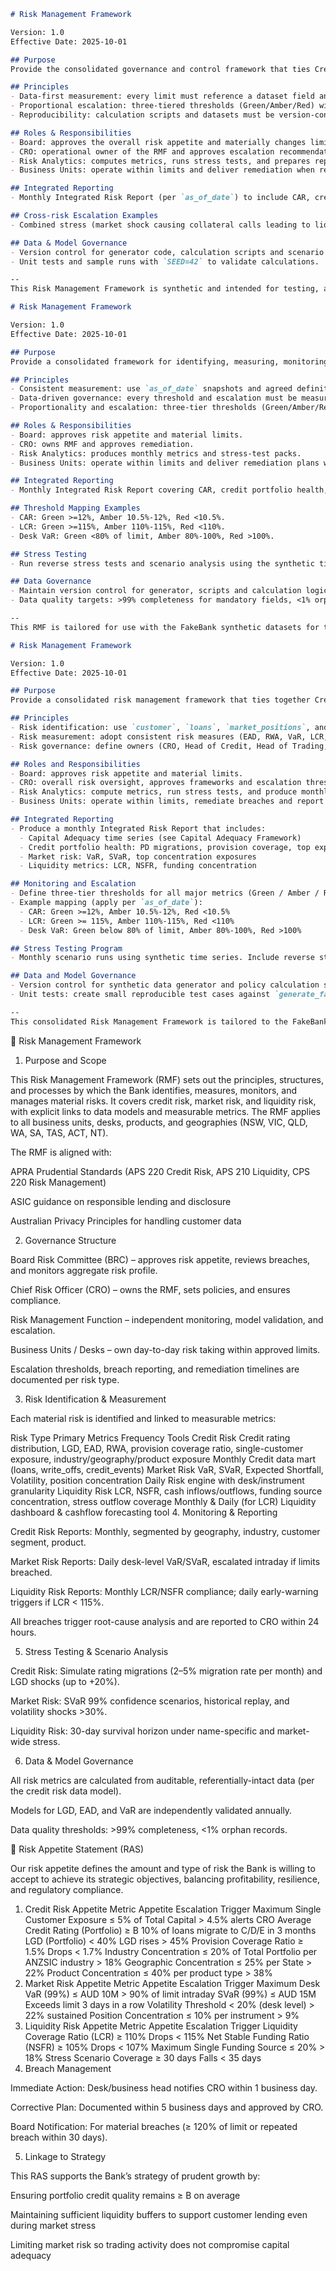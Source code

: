 ```markdown
# Risk Management Framework

Version: 1.0
Effective Date: 2025-10-01

## Purpose
Provide the consolidated governance and control framework that ties Credit, Market and Liquidity policies into an auditable program mapped to the FakeBank datasets. It defines owners, reporting cadence, and cross-risk escalation.

## Principles
- Data-first measurement: every limit must reference a dataset field and aggregation method.
- Proportional escalation: three-tiered thresholds (Green/Amber/Red) with defined notifications and remediation timelines.
- Reproducibility: calculation scripts and datasets must be version-controlled. Use seeded generator runs for repeatable scenarios.

## Roles & Responsibilities
- Board: approves the overall risk appetite and materially changes limits.
- CRO: operational owner of the RMF and approves escalation recommendations.
- Risk Analytics: computes metrics, runs stress tests, and prepares reports.
- Business Units: operate within limits and deliver remediation when requested.

## Integrated Reporting
- Monthly Integrated Risk Report (per `as_of_date`) to include CAR, credit risk health, market risk positions, liquidity metrics and top concentration exposures.

## Cross-risk Escalation Examples
- Combined stress (market shock causing collateral calls leading to liquidity stress): automatically trigger Capital Adequacy escalation workflow if CAR would fall below Amber in scenario.

## Data & Model Governance
- Version control for generator code, calculation scripts and scenario definitions.
- Unit tests and sample runs with `SEED=42` to validate calculations.

--
This Risk Management Framework is synthetic and intended for testing, analytics and training.
```
```markdown
# Risk Management Framework

Version: 1.0
Effective Date: 2025-10-01

## Purpose
Provide a consolidated framework for identifying, measuring, monitoring and governing material risks (Credit, Market, Liquidity) using the FakeBank synthetic datasets.

## Principles
- Consistent measurement: use `as_of_date` snapshots and agreed definitions (EAD, RWA, VaR, LCR, NSFR).
- Data-driven governance: every threshold and escalation must be measurable using the dataset fields.
- Proportionality and escalation: three-tier thresholds (Green/Amber/Red) with owners and timelines.

## Roles & Responsibilities
- Board: approves risk appetite and material limits.
- CRO: owns RMF and approves remediation.
- Risk Analytics: produces monthly metrics and stress-test packs.
- Business Units: operate within limits and deliver remediation plans when required.

## Integrated Reporting
- Monthly Integrated Risk Report covering CAR, credit portfolio health, market risk exposures and liquidity metrics, all by `as_of_date`.

## Threshold Mapping Examples
- CAR: Green >=12%, Amber 10.5%-12%, Red <10.5%.
- LCR: Green >=115%, Amber 110%-115%, Red <110%.
- Desk VaR: Green <80% of limit, Amber 80%-100%, Red >100%.

## Stress Testing
- Run reverse stress tests and scenario analysis using the synthetic time series across `as_of_date`.

## Data Governance
- Maintain version control for generator, scripts and calculation logic. Use seeded runs (`SEED=42`) for reproducible tests.
- Data quality targets: >99% completeness for mandatory fields, <1% orphan records.

--
This RMF is tailored for use with the FakeBank synthetic datasets for testing, analytics and training.
```
```markdown
# Risk Management Framework

Version: 1.0
Effective Date: 2025-10-01

## Purpose
Provide a consolidated risk management framework that ties together Credit, Market and Liquidity risk policies and maps them to the synthetic dataset for governance, monitoring and testing.

## Principles
- Risk identification: use `customer`, `loans`, `market_positions`, and `liquidity_positions` tables to identify exposures.
- Risk measurement: adopt consistent risk measures (EAD, RWA, VaR, LCR, NSFR) computed from `as_of_date` snapshots.
- Risk governance: define owners (CRO, Head of Credit, Head of Trading, CFO) and reporting cadence.

## Roles and Responsibilities
- Board: approves risk appetite and material limits.
- CRO: overall risk oversight, approves frameworks and escalation thresholds.
- Risk Analytics: compute metrics, run stress tests, and produce monthly reports.
- Business Units: operate within limits, remediate breaches and report exceptions.

## Integrated Reporting
- Produce a monthly Integrated Risk Report that includes:
  - Capital Adequacy time series (see Capital Adequacy Framework)
  - Credit portfolio health: PD migrations, provision coverage, top exposures
  - Market risk: VaR, SVaR, top concentration exposures
  - Liquidity metrics: LCR, NSFR, funding concentration

## Monitoring and Escalation
- Define three-tier thresholds for all major metrics (Green / Amber / Red) with clear actions and owners.
- Example mapping (apply per `as_of_date`):
  - CAR: Green >=12%, Amber 10.5%-12%, Red <10.5%
  - LCR: Green >= 115%, Amber 110%-115%, Red <110%
  - Desk VaR: Green below 80% of limit, Amber 80%-100%, Red >100%

## Stress Testing Program
- Monthly scenario runs using synthetic time series. Include reverse stress testing to identify scenarios that would breach capital or liquidity thresholds.

## Data and Model Governance
- Version control for synthetic data generator and policy calculation scripts.
- Unit tests: create small reproducible test cases against `generate_fakebank_data.py` outputs to validate calculations.

--
This consolidated Risk Management Framework is tailored to the FakeBank synthetic datasets to facilitate governance, analytics and educational exercises.
```
📑 Risk Management Framework
1. Purpose and Scope

This Risk Management Framework (RMF) sets out the principles, structures, and processes by which the Bank identifies, measures, monitors, and manages material risks.
It covers credit risk, market risk, and liquidity risk, with explicit links to data models and measurable metrics. The RMF applies to all business units, desks, products, and geographies (NSW, VIC, QLD, WA, SA, TAS, ACT, NT).

The RMF is aligned with:

APRA Prudential Standards (APS 220 Credit Risk, APS 210 Liquidity, CPS 220 Risk Management)

ASIC guidance on responsible lending and disclosure

Australian Privacy Principles for handling customer data

2. Governance Structure

Board Risk Committee (BRC) – approves risk appetite, reviews breaches, and monitors aggregate risk profile.

Chief Risk Officer (CRO) – owns the RMF, sets policies, and ensures compliance.

Risk Management Function – independent monitoring, model validation, and escalation.

Business Units / Desks – own day-to-day risk taking within approved limits.

Escalation thresholds, breach reporting, and remediation timelines are documented per risk type.

3. Risk Identification & Measurement

Each material risk is identified and linked to measurable metrics:

Risk Type	Primary Metrics	Frequency	Tools
Credit Risk	Credit rating distribution, LGD, EAD, RWA, provision coverage ratio, single-customer exposure, industry/geography/product exposure	Monthly	Credit data mart (loans, write_offs, credit_events)
Market Risk	VaR, SVaR, Expected Shortfall, Volatility, position concentration	Daily	Risk engine with desk/instrument granularity
Liquidity Risk	LCR, NSFR, cash inflows/outflows, funding source concentration, stress outflow coverage	Monthly & Daily (for LCR)	Liquidity dashboard & cashflow forecasting tool
4. Monitoring & Reporting

Credit Risk Reports: Monthly, segmented by geography, industry, customer segment, product.

Market Risk Reports: Daily desk-level VaR/SVaR, escalated intraday if limits breached.

Liquidity Risk Reports: Monthly LCR/NSFR compliance; daily early-warning triggers if LCR < 115%.

All breaches trigger root-cause analysis and are reported to CRO within 24 hours.

5. Stress Testing & Scenario Analysis

Credit Risk: Simulate rating migrations (2–5% migration rate per month) and LGD shocks (up to +20%).

Market Risk: SVaR 99% confidence scenarios, historical replay, and volatility shocks >30%.

Liquidity Risk: 30-day survival horizon under name-specific and market-wide stress.

6. Data & Model Governance

All risk metrics are calculated from auditable, referentially-intact data (per the credit risk data model).

Models for LGD, EAD, and VaR are independently validated annually.

Data quality thresholds: >99% completeness, <1% orphan records.

🎯 Risk Appetite Statement (RAS)

Our risk appetite defines the amount and type of risk the Bank is willing to accept to achieve its strategic objectives, balancing profitability, resilience, and regulatory compliance.

1. Credit Risk Appetite
Metric	Appetite	Escalation Trigger
Maximum Single Customer Exposure	≤ 5% of Total Capital	> 4.5% alerts CRO
Average Credit Rating (Portfolio)	≥ B	10% of loans migrate to C/D/E in 3 months
LGD (Portfolio)	< 40%	LGD rises > 45%
Provision Coverage Ratio	≥ 1.5%	Drops < 1.7%
Industry Concentration	≤ 20% of Total Portfolio per ANZSIC industry	> 18%
Geographic Concentration	≤ 25% per State	> 22%
Product Concentration	≤ 40% per product type	> 38%
2. Market Risk Appetite
Metric	Appetite	Escalation Trigger
Maximum Desk VaR (99%)	≤ AUD 10M	> 90% of limit intraday
SVaR (99%)	≤ AUD 15M	Exceeds limit 3 days in a row
Volatility Threshold	< 20% (desk level)	> 22% sustained
Position Concentration	≤ 10% per instrument	> 9%
3. Liquidity Risk Appetite
Metric	Appetite	Escalation Trigger
Liquidity Coverage Ratio (LCR)	≥ 110%	Drops < 115%
Net Stable Funding Ratio (NSFR)	≥ 105%	Drops < 107%
Maximum Single Funding Source	≤ 20%	> 18%
Stress Scenario Coverage	≥ 30 days	Falls < 35 days
4. Breach Management

Immediate Action: Desk/business head notifies CRO within 1 business day.

Corrective Plan: Documented within 5 business days and approved by CRO.

Board Notification: For material breaches (≥ 120% of limit or repeated breach within 30 days).

5. Linkage to Strategy

This RAS supports the Bank’s strategy of prudent growth by:

Ensuring portfolio credit quality remains ≥ B on average

Maintaining sufficient liquidity buffers to support customer lending even during market stress

Limiting market risk so trading activity does not compromise capital adequacy